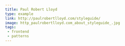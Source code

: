 ```yaml
---
title: Paul Robert Lloyd
type: example
link: http://paulrobertlloyd.com/styleguide/
image: http_paulrobertlloyd.com_about_styleguide_.jpg
tags:
 - frontend
 - patterns
---
```

